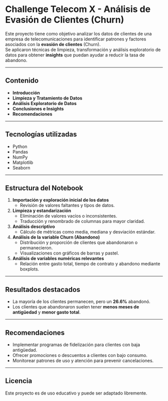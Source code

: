 # Challenge Telecom X - Análisis de Evasión de Clientes (Churn)

Este proyecto tiene como objetivo analizar los datos de clientes de una empresa de telecomunicaciones para identificar patrones y factores asociados con la **evasión de clientes** (Churn).  
Se aplicaron técnicas de limpieza, transformación y análisis exploratorio de datos para obtener **insights** que puedan ayudar a reducir la tasa de abandono.

---

## Contenido
- **Introducción**  
- **Limpieza y Tratamiento de Datos**  
- **Análisis Exploratorio de Datos**  
- **Conclusiones e Insights**  
- **Recomendaciones**

---

## Tecnologías utilizadas
- Python  
- Pandas  
- NumPy  
- Matplotlib  
- Seaborn  

---

## Estructura del Notebook
1. **Importación y exploración inicial de los datos**  
   - Revisión de valores faltantes y tipos de datos.  
2. **Limpieza y estandarización**  
   - Eliminación de valores vacíos o inconsistentes.  
   - Traducción y renombrado de columnas para mayor claridad.  
3. **Análisis descriptivo**  
   - Cálculo de métricas como media, mediana y desviación estándar.  
4. **Análisis de la variable Churn (Abandono)**  
   - Distribución y proporción de clientes que abandonaron o permanecieron.  
   - Visualizaciones con gráficos de barras y pastel.  
5. **Análisis de variables numéricas relevantes**  
   - Relación entre gasto total, tiempo de contrato y abandono mediante boxplots.  

---

## Resultados destacados
- La mayoría de los clientes permanecen, pero un **26.6%** abandonó.  
- Los clientes que abandonaron suelen tener **menos meses de antigüedad** y **menor gasto total**.  

---

## Recomendaciones
- Implementar programas de fidelización para clientes con baja antigüedad.  
- Ofrecer promociones o descuentos a clientes con bajo consumo.  
- Monitorear patrones de uso y atención para prevenir cancelaciones.

---

## Licencia
Este proyecto es de uso educativo y puede ser adaptado libremente.
